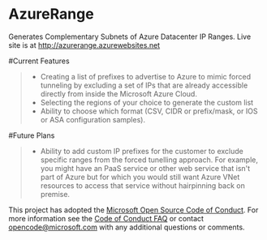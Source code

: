 # AzureRange
Generates Complementary Subnets of Azure Datacenter IP Ranges. Live site is at http://azurerange.azurewebsites.net

#Current Features
>- Creating a list of prefixes to advertise to Azure to mimic forced tunneling by excluding a set of IPs that are already accessible directly from inside the Microsoft Azure Cloud.
>- Selecting the regions of your choice to generate the custom list
>- Ability to choose which format (CSV, CIDR or prefix/mask, or IOS or ASA configuration samples).

#Future Plans
>- Ability to add custom IP prefixes for the customer to exclude specific ranges from the forced tunelling approach. For example, you might have an PaaS service or other web service that isn't part of Azure but for which you would still want Azure VNet resources to access that service without hairpinning back on premise. 

This project has adopted the [Microsoft Open Source Code of Conduct](https://opensource.microsoft.com/codeofconduct/). For more information see the [Code of Conduct FAQ](https://opensource.microsoft.com/codeofconduct/faq/) or contact [opencode@microsoft.com](mailto:opencode@microsoft.com) with any additional questions or comments.
